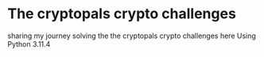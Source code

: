 # The cryptopals crypto challenges
 sharing my journey solving the the cryptopals crypto challenges here 
 Using Python 3.11.4
